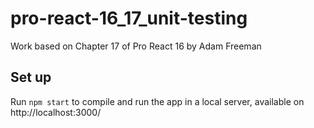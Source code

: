 # pro-react-16_17_unit-testing

Work based on Chapter 17 of Pro React 16 by Adam Freeman

## Set up

Run `npm start` to compile and run the app in a local server, available on http://localhost:3000/
